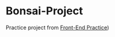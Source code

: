 # Bonsai-Project
Practice project from [Front-End Practice](https://www.frontendpractice.com/projects/bonsai))


